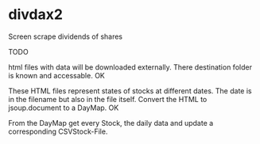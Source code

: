 divdax2
=======

Screen scrape dividends of shares

TODO

html files with data will be downloaded externally. There destination folder is known and accessable. OK

These HTML files represent states of stocks at different dates. The date is in the filename but also in the file itself. Convert the HTML to jsoup.document to a DayMap. OK

From the DayMap get every Stock, the daily data and update a corresponding 
CSVStock-File. 
